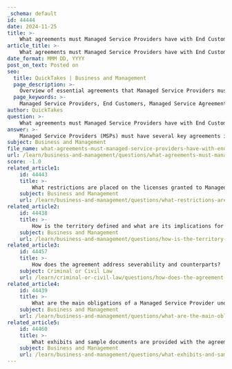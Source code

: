 ```yaml
---
_schema: default
id: 44444
date: 2024-11-25
title: >-
    What agreements must Managed Service Providers have with End Customers?
article_title: >-
    What agreements must Managed Service Providers have with End Customers?
date_format: MMM DD, YYYY
post_on_text: Posted on
seo:
  title: QuickTakes | Business and Management
  page_description: >-
    Overview of essential agreements that Managed Service Providers must establish with end customers including Managed Service Agreements, Service Level Agreements, and more for legal protection and clarity.
  page_keywords: >-
    Managed Service Providers, End Customers, Managed Service Agreement, Service Level Agreement, End User Agreement, Licensing Agreements, Terms of Service, Confidentiality Agreements, Termination Conditions
author: QuickTakes
question: >-
    What agreements must Managed Service Providers have with End Customers?
answer: >-
    Managed Service Providers (MSPs) must have several key agreements in place with their end customers to ensure clarity, protection, and a structured relationship. Here are the primary agreements that are typically required:\n\n1. **Managed Service Agreement (MSA)**: This is a legally binding contract that outlines the terms and conditions for the services provided by the MSP. It defines the scope of services, responsibilities of both parties, service levels, payment structure, and other relevant terms. The MSA serves as the foundation of the relationship between the MSP and the client.\n\n2. **Service Level Agreement (SLA)**: An SLA is a critical component of the MSA that specifies the expected level of service, including performance metrics, response times, and responsibilities of the MSP. It acts as a guarantee to the customer regarding the quality and reliability of the services provided.\n\n3. **End User Agreement**: This agreement may be required for eligible users to participate in the services offered by the MSP. It can include various forms of contracts such as customer agreements, memorandums of understanding, or statements of work that outline the terms under which services are provided.\n\n4. **Licensing Agreements**: If the MSP provides software or other products as part of their services, a licensing agreement may be necessary. This agreement typically grants the end customer a non-exclusive right to use the product or service, without transferring ownership of any intellectual property rights.\n\n5. **Terms of Service**: This document outlines the general terms under which the services are provided, including payment terms, invoicing, and any restrictions or obligations that the end customer must adhere to.\n\n6. **Confidentiality Agreements**: To protect sensitive information, MSPs may require confidentiality agreements that ensure both parties maintain the confidentiality of proprietary information shared during the course of the service relationship.\n\n7. **Termination Conditions**: The agreements should also specify the terms and conditions under which either party can terminate the contract, including any notice periods and obligations upon termination.\n\nThese agreements are essential for protecting both the MSP and the end customer, ensuring that expectations are clearly defined and that there is a legal framework in place to address any disputes or issues that may arise during the service relationship.
subject: Business and Management
file_name: what-agreements-must-managed-service-providers-have-with-end-customers.md
url: /learn/business-and-management/questions/what-agreements-must-managed-service-providers-have-with-end-customers
score: -1.0
related_article1:
    id: 44443
    title: >-
        What restrictions are placed on the licenses granted to Managed Service Providers?
    subject: Business and Management
    url: /learn/business-and-management/questions/what-restrictions-are-placed-on-the-licenses-granted-to-managed-service-providers
related_article2:
    id: 44438
    title: >-
        How is the territory defined and what are its implications for the Managed Service Provider?
    subject: Business and Management
    url: /learn/business-and-management/questions/how-is-the-territory-defined-and-what-are-its-implications-for-the-managed-service-provider
related_article3:
    id: 44457
    title: >-
        How does the agreement address severability and counterparts?
    subject: Criminal or Civil Law
    url: /learn/criminal-or-civil-law/questions/how-does-the-agreement-address-severability-and-counterparts
related_article4:
    id: 44439
    title: >-
        What are the main obligations of a Managed Service Provider under the program?
    subject: Business and Management
    url: /learn/business-and-management/questions/what-are-the-main-obligations-of-a-managed-service-provider-under-the-program
related_article5:
    id: 44460
    title: >-
        What exhibits and sample documents are provided with the agreement?
    subject: Business and Management
    url: /learn/business-and-management/questions/what-exhibits-and-sample-documents-are-provided-with-the-agreement
---
```


&nbsp;